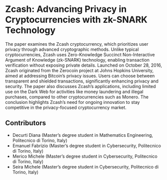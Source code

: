 # Zcash: Advancing Privacy in Cryptocurrencies with zk-SNARK Technology

The paper examines the Zcash cryptocurrency, which prioritizes user privacy through advanced cryptographic methods. Unlike typical cryptocurrencies, Zcash uses Zero-Knowledge Succinct Non-Interactive Argument of Knowledge (zk-SNARK) technology, enabling transaction verification without exposing private details. Launched on October 28, 2016, Zcash originated from the Zerocoin project at Johns Hopkins University, aimed at addressing Bitcoin’s privacy issues. Users can choose between transparent and shielded transactions, significantly enhancing privacy and security. The paper also discusses Zcash’s applications, including limited use on the Dark Web for activities like money laundering and illegal purchases, compared to other cryptocurrencies such as Monero. The conclusion highlights Zcash’s need for ongoing innovation to stay competitive in the privacy-focused cryptocurrency market.

## Contributors
- Decurti Diana (Master’s degree student in Mathematics Engineering, Politecnico di Torino, Italy)
- Emanuel Fabrizio (Master’s degree student in Cybersecurity, Politecnico di Torino, Italy)
- Merico Michele (Master’s degree student in Cybersecurity, Politecnico di Torino, Italy)
- Seira Michele (Master’s degree student in Cybersecurity, Politecnico di Torino, Italy)